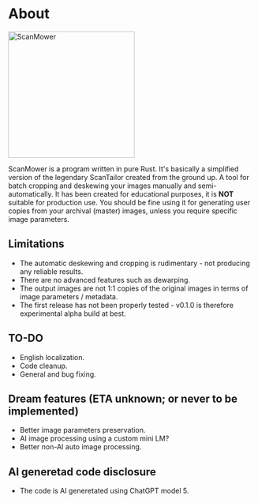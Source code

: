 # About
<img width="256" height="256" alt="ScanMower" align="center" src="https://github.com/user-attachments/assets/a0784bb4-e42c-4692-bf50-78dde502dc83" />

ScanMower is a program written in pure Rust. It's basically a simplified version of the legendary ScanTailor created from the ground up. A tool for batch cropping and deskewing your images manually and semi-automatically. It has been created for educational purposes, it is **NOT** suitable for production use. You should be fine using it for generating user copies from your archival (master) images, unless you require specific image parameters.

## Limitations
- The automatic deskewing and cropping is rudimentary - not producing any reliable results.
- There are no advanced features such as dewarping.
- The output images are not 1:1 copies of the original images in terms of image parameters / metadata.
- The first release has not been properly tested - v0.1.0 is therefore experimental alpha build at best.

## TO-DO
- English localization.
- Code cleanup.
- General and bug fixing.
  
## Dream features (ETA unknown; or never to be implemented)
- Better image parameters preservation.
- AI image processing using a custom mini LM?
- Better non-AI auto image processing.

## AI generetad code disclosure
- The code is AI generetated using ChatGPT model 5.

